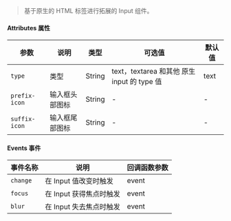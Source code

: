 > 基于原生的 HTML 标签进行拓展的 Input 组件。

#### Attributes 属性

参数 | 说明 | 类型 | 可选值 | 默认值
--- | --- | --- | --- | ---
`type` | 类型 | String | text，textarea 和其他 原生 input 的 type 值 | text
`prefix-icon` | 输入框头部图标 | String | - | -
`suffix-icon` | 输入框尾部图标 | String | - | -

#### Events 事件

事件名称 | 说明 | 回调函数参数
--- | --- | --- | 
`change` | 在 Input 值改变时触发 | event
`focus` | 在 Input 获得焦点时触发 | event
`blur` | 在 Input 失去焦点时触发 | event